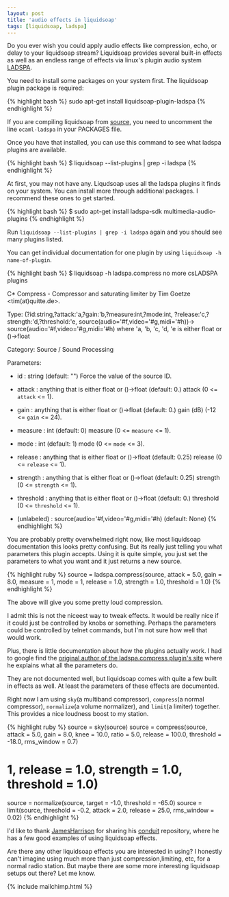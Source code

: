 ```yaml
---
layout: post
title: 'audio effects in liquidsoap'
tags: [liquidsoap, ladspa]
---
```


Do you ever wish you could apply audio effects like compression, echo, or delay
to your liquidsoap stream? Liquidsoap provides several built-in effects as well
as an endless range of effects via linux's plugin audio system [LADSPA](http://www.ladspa.org/).

You need to install some packages on your system first. The liquidsoap plugin
package is required:

{% highlight bash %}
sudo apt-get install liquidsoap-plugin-ladspa
{% endhighlight %}

If you are compiling liquidsoap from
[source](https://github.com/savonet/liquidsoap-full), you need to uncomment the
line `ocaml-ladspa` in your PACKAGES file.

Once you have that installed, you can use this command to see what ladspa
plugins are available.

{% highlight bash %}
$ liquidsoap --list-plugins | grep -i ladspa
{% endhighlight %}

At first, you may not have any. Liqudsoap uses all the ladspa plugins it finds
on your system. You can install more through additional packages. I recommend
these ones to get started.

{% highlight bash %}
$ sudo apt-get install ladspa-sdk multimedia-audio-plugins
{% endhighlight %}

Run `liquidsoap --list-plugins | grep -i ladspa` again and you should see many
plugins listed.

You can get individual documentation for one plugin by using `liquidsoap -h
name-of-plugin`.

{% highlight bash %}
$ liquidsoap -h ladspa.compress
no more csLADSPA plugins

C* Compress - Compressor and saturating limiter by Tim Goetze
<tim(at)quitte.de>.

Type: (?id:string,?attack:'a,?gain:'b,?measure:int,?mode:int,
 ?release:'c,?strength:'d,?threshold:'e,
 source(audio='#f,video='#g,midi='#h))->
source(audio='#f,video='#g,midi='#h)
where 'a, 'b, 'c, 'd, 'e is either float or ()->float

Category: Source / Sound Processing

Parameters:

 * id : string (default: "")
     Force the value of the source ID.

 * attack : anything that is either float or ()->float (default: 0.)
     attack (0 <= <code>attack</code> <= 1).

 * gain : anything that is either float or ()->float (default: 0.)
     gain (dB) (-12 <= <code>gain</code> <= 24).

 * measure : int (default: 0)
     measure (0 <= <code>measure</code> <= 1).

 * mode : int (default: 1)
     mode (0 <= <code>mode</code> <= 3).

 * release : anything that is either float or ()->float (default: 0.25)
     release (0 <= <code>release</code> <= 1).

 * strength : anything that is either float or ()->float (default: 0.25)
     strength (0 <= <code>strength</code> <= 1).

 * threshold : anything that is either float or ()->float (default: 0.)
     threshold (0 <= <code>threshold</code> <= 1).

 * (unlabeled) : source(audio='#f,video='#g,midi='#h) (default: None)
{% endhighlight %}

You are probably pretty overwhelmed right now, like most liquidsoap
documentation this looks pretty confusing. But its really just telling you what
parameters this plugin accepts. Using it is quite simple, you just set the
parameters to what you want and it just returns a new source.

{% highlight ruby %}
source = ladspa.compress(source, attack = 5.0, gain = 8.0, measure = 1, mode =
1, release = 1.0, strength = 1.0, threshold = 1.0)
{% endhighlight %}

The above will give you some pretty loud compression.

I admit this is not the niceest way to tweak effects. It would be really nice if
it could just be controlled by knobs or something. Perhaps the parameters could
be controlled by telnet commands, but I'm not sure how well that would work.

Plus, there is little documentation about how the plugins actually work. I had
to google find the [original author of the ladspa.compress plugin's
site](http://quitte.de/dsp/caps.html#Compress) where he
explains what all the parameters do.

They are not documented well, but liquidsoap comes with quite a few built in
effects as well. At least the parameters of these effects are documented.

Right now I am using `sky`(a multiband compressor), `compress`(a normal
compressor), `normalize`(a volume normalizer),
and `limit`(a limiter) together. This provides a nice loudness boost to my
station.

{% highlight ruby %}
source = sky(source)
source = compress(source, attack = 5.0, gain = 8.0, knee = 10.0, ratio = 5.0,
release = 100.0, threshold = -18.0, rms_window = 0.7)
# 1, release = 1.0, strength = 1.0, threshold = 1.0)
source = normalize(source, target = -1.0, threshold = -65.0)
source = limit(source, threshold = -0.2, attack = 2.0, release = 25.0,
rms_window = 0.02)
{% endhighlight %}

I'd like to thank [JamesHarrison](https://github.com/JamesHarrison) for sharing
his [conduit](https://github.com/JamesHarrison/conduit) repository, where he has
a few good examples of using liquidsoap effects.

Are there any other liquidsoap effects you are interested in using? I honestly
can't imagine using much more than just compression,limiting, etc, for a normal
radio station. But maybe there are some more interesting liquidsoap setups out there?
Let me know.

{% include mailchimp.html %}
